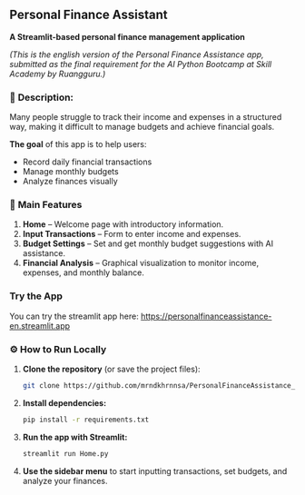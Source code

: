 ## Personal Finance Assistant

**A Streamlit-based personal finance management application**

*(This is the english version of the Personal Finance Assistance app, submitted as the final requirement for the AI Python Bootcamp at Skill Academy by Ruangguru.)*

### 📝 **Description:**

Many people struggle to track their income and expenses in a structured way, making it difficult to manage budgets and achieve financial goals.

**The goal** of this app is to help users:

* Record daily financial transactions
* Manage monthly budgets
* Analyze finances visually

### 🌟 **Main Features**

1. **Home** – Welcome page with introductory information.
2. **Input Transactions** – Form to enter income and expenses.
3. **Budget Settings** – Set and get monthly budget suggestions with AI assistance.
4. **Financial Analysis** – Graphical visualization to monitor income, expenses, and monthly balance.

### **Try the App**

You can try the streamlit app here: https://personalfinanceassistance-en.streamlit.app

### ⚙️ **How to Run Locally**

1. **Clone the repository** (or save the project files):

   ```bash
   git clone https://github.com/mrndkhrnnsa/PersonalFinanceAssistance_EN.git
   ```

2. **Install dependencies:**

   ```bash
   pip install -r requirements.txt
   ```

3. **Run the app with Streamlit:**

   ```bash
   streamlit run Home.py
   ```

4. **Use the sidebar menu** to start inputting transactions, set budgets, and analyze your finances.
